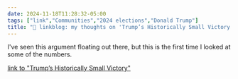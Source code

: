 ```yaml
---
date: 2024-11-18T11:28:32-05:00
tags: ["link","Communities","2024 elections","Donald Trump"]
title: "🔗 linkblog: my thoughts on 'Trump’s Historically Small Victory'"
---
```

I've seen this argument floating out there, but this is the first time I looked at some of the numbers.

[link to "Trump’s Historically Small Victory"](https://kottke.org/24/11/trumps-historically-small-victory)
